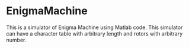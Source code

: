 # EnigmaMachine
This is  a simulator of Enigma Machine using Matlab code. This simulator can have a character table with arbitrary length and rotors with arbitrary number.
